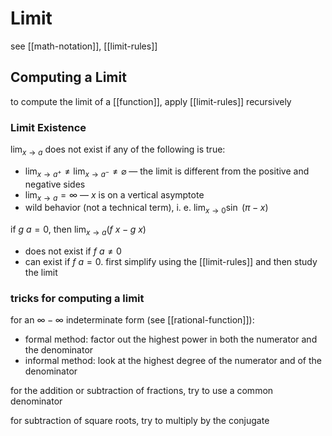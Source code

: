 # Limit

see [[math-notation]], [[limit-rules]]

## Computing a Limit

to compute the limit of a [[function]], apply [[limit-rules]] recursively

### Limit Existence

$\lim_{x \to a}$ does not exist if any of the following is true:

- $\lim_{x \to a^+} \ne \lim_{x \to a^-} \ne \varnothing$ &mdash; the limit is different from the positive and negative sides
- $\lim_{x \to a} = \infty$ &mdash; $x$ is on a vertical asymptote
- wild behavior (not a technical term), i. e. $\lim_{x \to 0} \sin\ (\pi - x)$

if $g\ a = 0$, then $\lim_{x \to a} (f\ x - g\ x)$

- does not exist if $f\ a \ne 0$
- can exist if $f\ a = 0$. first simplify using the [[limit-rules]] and then study the limit

### tricks for computing a limit

for an $\infty - \infty$ indeterminate form (see [[rational-function]]):

- formal method: factor out the highest power in both the numerator and the denominator
- informal method: look at the highest degree of the numerator and of the denominator

for the addition or subtraction of fractions, try to use a common denominator

for subtraction of square roots, try to multiply by the conjugate
